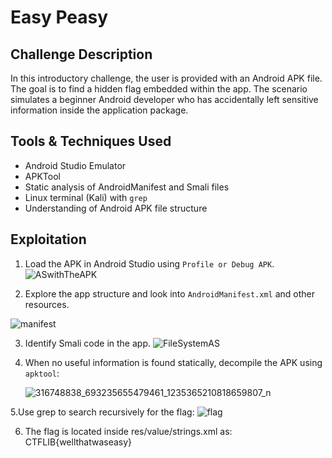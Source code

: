 # Easy Peasy

## Challenge Description

In this introductory challenge, the user is provided with an Android APK file. The goal is to find a hidden flag embedded within the app. The scenario simulates a beginner Android developer who has accidentally left sensitive information inside the application package.

## Tools & Techniques Used

- Android Studio Emulator
- APKTool
- Static analysis of AndroidManifest and Smali files
- Linux terminal (Kali) with `grep`
- Understanding of Android APK file structure

## Exploitation

1. Load the APK in Android Studio using `Profile or Debug APK`.
![ASwithTheAPK](https://github.com/user-attachments/assets/f4da7755-aeaa-431f-a138-8ce1c266692e)


2. Explore the app structure and look into `AndroidManifest.xml` and other resources.

![manifest](https://github.com/user-attachments/assets/c5b7a20a-cce7-49b8-a73e-38bbb5580e81)

3. Identify Smali code in the app.
![FileSystemAS](https://github.com/user-attachments/assets/8214a989-849c-4af6-b432-1a0417596c36)

4. When no useful information is found statically, decompile the APK using `apktool`:
  
   ![316748838_693235655479461_1235365210818659807_n](https://github.com/user-attachments/assets/ebfe1c20-05ae-4caf-9a18-8ece2aad6506)

5.Use grep to search recursively for the flag: 
![flag](https://github.com/user-attachments/assets/ee36633a-3c71-4a8f-943a-c89b600502c3)

6. The flag is located inside res/value/strings.xml as: CTFLIB{wellthatwaseasy}
